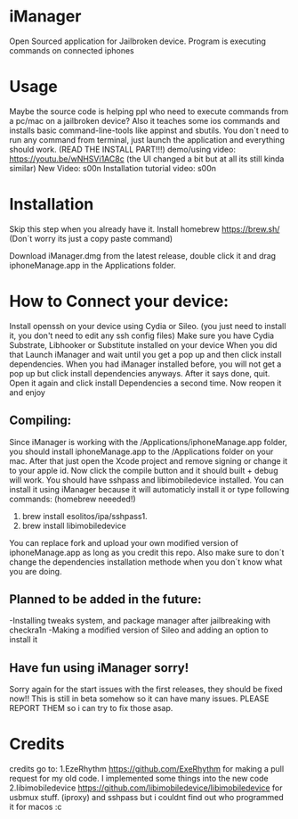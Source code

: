 # iManager
Open Sourced application for Jailbroken device. Program is executing commands on connected iphones

# Usage
Maybe the source code is helping ppl who need to execute commands from a pc/mac on a jailbroken device? Also it teaches some ios commands and installs
basic command-line-tools like appinst and sbutils. 
You don´t need to run any command from terminal, just launch the application and everything should work. (READ THE INSTALL PART!!!)
demo/using video: https://youtu.be/wNHSVi1AC8c (the UI changed a bit but at all its still kinda similar) 
New Video: s00n
Installation tutorial video: s00n

# Installation
Skip this step when you already have it. 
Install homebrew https://brew.sh/ (Don´t worry its just a copy paste command)

Download iManager.dmg from the latest release, double click it and drag iphoneManage.app in the Applications folder.

# How to Connect your device:
Install openssh on your device using Cydia or Sileo. (you just need to install it, you don't need to edit any ssh config files)
Make sure you have Cydia Substrate, Libhooker or Substitute installed on your device
When you did that
Launch iManager and wait until you get a pop up and then click install dependencies. When you had iManager installed before, you will not get a pop up but click install dependencies anyways. After it says done, quit. Open it again and click install Dependencies a second time. Now reopen it and enjoy



## Compiling:
Since iManager is working with the /Applications/iphoneManage.app folder, you should install iphoneManage.app to the /Applications folder on your mac. 
After that just open the Xcode project and remove signing or change it to your apple id. Now click the compile button and it should built + debug will work.
You should have sshpass and libimobiledevice installed.
You can install it using iManager because it will automaticly install it or type following commands: (homebrew neeeded!)

1. brew install esolitos/ipa/sshpass1.
2. brew install libimobiledevice

You can replace fork and upload your own modified version of iphoneManage.app as long as you credit this repo.
Also make sure to don´t change the dependencies installation methode when you don´t know what you are doing.


## Planned to be added in the future:
-Installing tweaks system, and package manager after jailbreaking with checkra1n
-Making a modified version of Sileo and adding an option to install it


## Have fun using iManager sorry!
Sorry again for the start issues with the first releases, they should be fixed now!!
This is still in beta somehow so it can have many issues. PLEASE REPORT THEM so i can try to fix those asap.

# Credits
credits go to:
1.EzeRhythm https://github.com/ExeRhythm for making a pull request for my old code. I implemented some things into the new code
2.libimobiledevice https://github.com/libimobiledevice/libimobiledevice for usbmux stuff. (iproxy)
and sshpass but i couldnt find out who programmed it for macos :c


